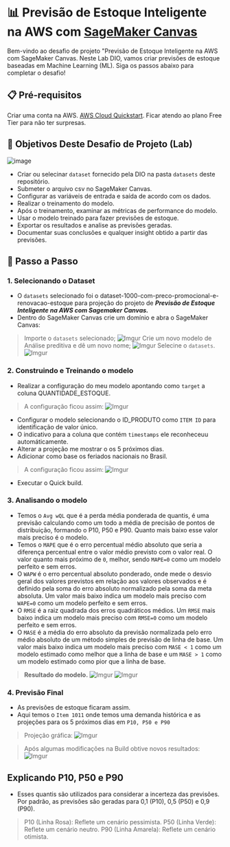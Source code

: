 # 📊 Previsão de Estoque Inteligente na AWS com [SageMaker Canvas](https://aws.amazon.com/pt/sagemaker/canvas/)

Bem-vindo ao desafio de projeto "Previsão de Estoque Inteligente na AWS com SageMaker Canvas. Neste Lab DIO, vamos criar previsões de estoque baseadas em Machine Learning (ML). Siga os passos abaixo para completar o desafio!

## 📋 Pré-requisitos

Criar uma conta na AWS. [AWS Cloud Quickstart](https://github.com/digitalinnovationone/aws-cloud-quickstart).
Ficar atendo ao plano Free Tier para não ter surpresas.


## 🎯 Objetivos Deste Desafio de Projeto (Lab)

![image](https://github.com/digitalinnovationone/lab-aws-sagemaker-canvas-estoque/assets/730492/72f5c21f-5562-491e-aa42-2885a3184650)

- Criar ou selecinar `dataset` fornecido pela DIO na pasta `datasets` deste repositório.
- Submeter o arquivo csv no SageMaker Canvas.
- Configurar as variáveis de entrada e saída de acordo com os dados.
- Realizar o treinamento do modelo.
- Após o treinamento, examinar as métricas de performance do modelo.
- Usar o modelo treinado para fazer previsões de estoque.
- Exportar os resultados e analise as previsões geradas.
- Documentar suas conclusões e qualquer insight obtido a partir das previsões.


## 🚀 Passo a Passo

### 1. Selecionando o Dataset

- O `datasets` selecionado foi o dataset-1000-com-preco-promocional-e-renovacao-estoque para projeção do projeto de **_Previsão de Estoque Inteligente na AWS com Sagemaker Canvas._**
- Dentro do SageMaker Canvas crie um domínio e abra o SageMaker Canvas:
> Importe o `datasets` selecionado;
![Imgur](https://imgur.com/5ER9cM2.png)
> Crie um novo modelo de Análise preditiva e dê um novo nome;
![Imgur](https://imgur.com/w1cimWV.png)
> Selecine o `datasets`.
![Imgur](https://imgur.com/4LPss1L.png)


### 2. Construindo e Treinando o modelo

- Realizar a configuração do meu modelo apontando como `target` a coluna QUANTIDADE_ESTOQUE.
> A configuração ficou assim:
![Imgur](https://imgur.com/ZzjGlbd.png)

- Configurar o modelo selecionando o ID_PRODUTO como `ITEM ID` para identificação de valor único.
- O indicativo para a coluna que contém `timestamps` ele reconheceuu automáticamente.
- Alterar a projeção me mostrar o os 5 próximos dias.
- Adicionar como base os feriados nacionais no Brasil.
> A configuração ficou assim:
![Imgur](https://imgur.com/mYpVqw2.png)

- Executar o Quick build.

### 3. Analisando o modelo

- Temos o `Avg wQL` que é a perda média ponderada de quantis, é uma previsão calculando como um todo a média de precisão de pontos de distribuição, formando o P10, P50 e P90. Quanto mais baixo esse valor mais preciso é o modelo.
- Temos o `MAPE` que é o erro percentual médio absoluto que seria a diferença percentual entre o valor médio previsto com o valor real. O valor quanto mais próximo de `0`, melhor, sendo `MAPE=0` como um modelo perfeito e sem erros.
- O `WAPW` é o erro percentual absoluto ponderado, onde mede o desvio geral dos valores previstos em relação aos valores observados e é definido pela soma do erro absoluto normalizado pela soma da meta absoluta. Um valor mais baixo indica um modelo mais preciso com `WAPE=0` como um modelo perfeito e sem erros.
- O `RMSE` é a raiz quadrada dos erros quadráticos médios. Um `RMSE` mais baixo indica um modelo mais preciso com `RMSE=0` como um modelo perfeito e sem erros.
- O `MASE` é a média do erro absoluto da previsão normalizada pelo erro médio absoluto de um método simples de previsão de linha de base. Um valor mais baixo indica um modelo mais preciso com `MASE < 1` como um modelo estimado como melhor que a linha de base e um `MASE > 1` como um modelo estimado como pior que a linha de base.
> **Resultado do modelo.**
![Imgur](https://imgur.com/Fgrqcal.png)
![Imgur](https://imgur.com/CYzL9pl.png)


### 4. Previsão Final

- As previsões de estoque ficaram assim.
- Aqui temos o `Item 1011` onde temos uma demanda histórica e as projeções para os 5 próximos dias em `P10, P50 e P90`
> Projeção gráfica:
![Imgur](https://imgur.com/0tYbUOd.png)

> Após algumas modificações na Build obtive novos resultados:
![Imgur](https://imgur.com/omV6VL8.png)

## Explicando P10, P50 e P90

- Esses quantis são utilizados para considerar a incerteza das previsões. Por padrão, as previsões são geradas para 0,1 (P10), 0,5 (P50) e 0,9 (P90).
> P10 (Linha Rosa): Reflete um cenário pessimista.
> P50 (Linha Verde): Reflete um cenário neutro.
> P90 (Linha Amarela): Reflete um cenário otimista.
